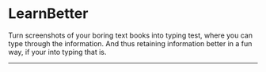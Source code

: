 # LearnBetter
Turn screenshots of your boring text books into typing test, where you can type through the information. And thus retaining information better in a fun way, if your into typing that is.

---
